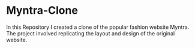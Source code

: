 # Myntra-Clone
In this Repository I created a clone of the popular fashion website Myntra. The project involved replicating the layout and design of the original website.
